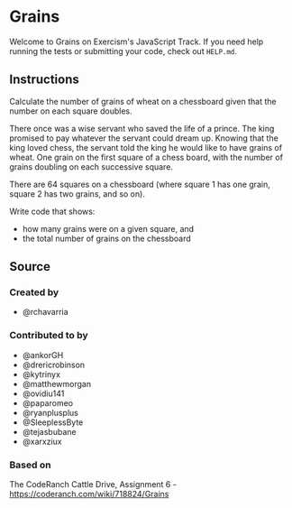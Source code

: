 # Grains

Welcome to Grains on Exercism's JavaScript Track.
If you need help running the tests or submitting your code, check out `HELP.md`.

## Instructions

Calculate the number of grains of wheat on a chessboard given that the number on each square doubles.

There once was a wise servant who saved the life of a prince.
The king promised to pay whatever the servant could dream up.
Knowing that the king loved chess, the servant told the king he would like to have grains of wheat.
One grain on the first square of a chess board, with the number of grains doubling on each successive square.

There are 64 squares on a chessboard (where square 1 has one grain, square 2 has two grains, and so on).

Write code that shows:

- how many grains were on a given square, and
- the total number of grains on the chessboard

## Source

### Created by

- @rchavarria

### Contributed to by

- @ankorGH
- @drericrobinson
- @kytrinyx
- @matthewmorgan
- @ovidiu141
- @paparomeo
- @ryanplusplus
- @SleeplessByte
- @tejasbubane
- @xarxziux

### Based on

The CodeRanch Cattle Drive, Assignment 6 - https://coderanch.com/wiki/718824/Grains